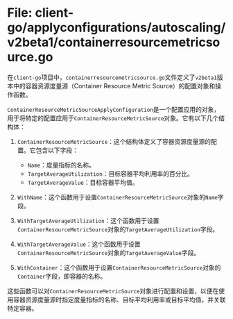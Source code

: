 # File: client-go/applyconfigurations/autoscaling/v2beta1/containerresourcemetricsource.go

在`client-go`项目中，`containerresourcemetricsource.go`文件定义了`v2beta1`版本中的容器资源度量源（Container Resource Metric Source）的配置对象和操作函数。

`ContainerResourceMetricSourceApplyConfiguration`是一个配置应用的对象，用于将特定的配置应用于`ContainerResourceMetricSource`对象。它有以下几个结构体：

1. `ContainerResourceMetricSource`：这个结构体定义了容器资源度量源的配置。它包含以下字段：
   - `Name`：度量指标的名称。
   - `TargetAverageUtilization`：目标容器平均利用率的百分比。
   - `TargetAverageValue`：目标容器平均值。

2. `WithName`：这个函数用于设置`ContainerResourceMetricSource`对象的`Name`字段。

3. `WithTargetAverageUtilization`：这个函数用于设置`ContainerResourceMetricSource`对象的`TargetAverageUtilization`字段。

4. `WithTargetAverageValue`：这个函数用于设置`ContainerResourceMetricSource`对象的`TargetAverageValue`字段。

5. `WithContainer`：这个函数用于设置`ContainerResourceMetricSource`对象的`Container`字段，即容器的名称。

这些函数可以对`ContainerResourceMetricSource`对象进行配置和设置，以便在使用容器资源度量源时指定度量指标的名称、目标平均利用率或目标平均值，并关联特定容器。

